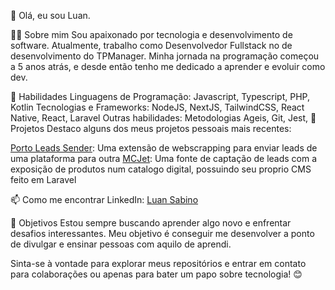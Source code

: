 👋 Olá, eu sou Luan.

👨‍💻 Sobre mim
Sou apaixonado por tecnologia e desenvolvimento de software. Atualmente, trabalho como Desenvolvedor Fullstack no de desenvolvimento do TPManager. Minha jornada na programação começou a 5 anos atrás, e desde então tenho me dedicado a aprender e evoluir como dev.

🚀 Habilidades
Linguagens de Programação: Javascript, Typescript, PHP, Kotlin
Tecnologias e Frameworks: NodeJS, NextJS, TailwindCSS, React Native, React, Laravel
Outras habilidades: Metodologias Ageis, Git, Jest, 
🌱 Projetos
Destaco alguns dos meus projetos pessoais mais recentes:

[Porto Leads Sender](https://chromewebstore.google.com/detail/porto-leads-sender/facbfdnciplbkfmccjbmflgpcpopgelj?hl=pt-BR): Uma extensão de webscrapping para enviar leads de uma plataforma para outra
[MCJet](https://mcjet.com.br/): Uma fonte de captação de leads com a exposição de produtos num catalogo digital, possuindo seu proprio CMS feito em Laravel

📫 Como me encontrar
LinkedIn: [Luan Sabino](https://www.linkedin.com/in/luan-sabino/)

🎯 Objetivos
Estou sempre buscando aprender algo novo e enfrentar desafios interessantes. Meu objetivo é conseguir me desenvolver a ponto de divulgar e ensinar pessoas com aquilo de aprendi.

Sinta-se à vontade para explorar meus repositórios e entrar em contato para colaborações ou apenas para bater um papo sobre tecnologia! 😊
